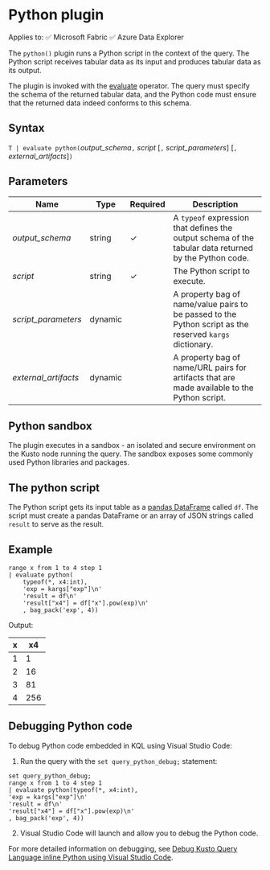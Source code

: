 # Python plugin

Applies to: ✅ Microsoft Fabric ✅ Azure Data Explorer

The `python()` plugin runs a Python script in the context of the query. The Python script receives tabular data as its input and produces tabular data as its output.

The plugin is invoked with the [evaluate](/en-us/kusto/query/evaluateoperator) operator. The query must specify the schema of the returned tabular data, and the Python code must ensure that the returned data indeed conforms to this schema.

## Syntax

`T | evaluate python(`*output_schema*`,` *script* [`,` *script_parameters*] [`,` *external_artifacts*]`)`

## Parameters

| Name | Type | Required | Description |
|--|--|--|--|
| *output_schema* | string | ✓ | A `typeof` expression that defines the output schema of the tabular data returned by the Python code. |
| *script* | string | ✓ | The Python script to execute. |
| *script_parameters* | dynamic | | A property bag of name/value pairs to be passed to the Python script as the reserved `kargs` dictionary. |
| *external_artifacts* | dynamic | | A property bag of name/URL pairs for artifacts that are made available to the Python script. |

## Python sandbox

The plugin executes in a sandbox - an isolated and secure environment on the Kusto node running the query. The sandbox exposes some commonly used Python libraries and packages.

## The python script

The Python script gets its input table as a [pandas DataFrame](https://pandas.pydata.org/pandas-docs/stable/reference/api/pandas.DataFrame.html) called `df`. The script must create a pandas DataFrame or an array of JSON strings called `result` to serve as the result.

## Example

```kusto
range x from 1 to 4 step 1
| evaluate python(
    typeof(*, x4:int),
    'exp = kargs["exp"]\n'
    'result = df\n'
    'result["x4"] = df["x"].pow(exp)\n'
    , bag_pack('exp', 4))
```

Output:

| x | x4 |
|---|---|
| 1 | 1  |
| 2 | 16 |
| 3 | 81 |
| 4 | 256|

## Debugging Python code

To debug Python code embedded in KQL using Visual Studio Code:

1. Run the query with the `set query_python_debug;` statement:

```kusto
set query_python_debug;
range x from 1 to 4 step 1
| evaluate python(typeof(*, x4:int), 
'exp = kargs["exp"]\n'
'result = df\n'
'result["x4"] = df["x"].pow(exp)\n'
, bag_pack('exp', 4))
```

2. Visual Studio Code will launch and allow you to debug the Python code.

For more detailed information on debugging, see [Debug Kusto Query Language inline Python using Visual Studio Code](/en-us/kusto/debug-inline-python?view=microsoft-fabric).
